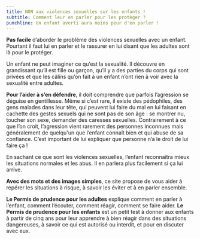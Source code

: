 ```yaml
---
title: NON aux violences sexuelles sur les enfants !
subtitle: Comment leur en parler pour les protèger ?
punchline: Un enfant averti aura moins peur d'en parler !
---
```

**Pas facile** d’aborder le problème des violences sexuelles avec un enfant.
Pourtant il faut lui en parler et le rassurer en lui disant que les adultes
sont là pour le protéger.

Un enfant ne peut imaginer ce qu’est la sexualité. Il découvre en grandissant
qu’il est fille ou garçon, qu’il y a des parties du corps qui sont privées et
que les câlins qu’on fait à un enfant n’ont rien à voir avec la sexualité entre
adultes.

**Pour l’aider à s’en défendre**, il doit comprendre que parfois l’agression se
déguise en gentillesse. Même si c’est rare, il existe des pédophiles, des gens
malades dans leur tête, qui peuvent lui faire du mal en lui faisant en cachette
des gestes sexuels qui ne sont pas de son âge : se montrer nu, toucher son
sexe, demander des caresses sexuelles. Contrairement à ce que l’on croit,
l’agression vient rarement des personnes inconnues mais généralement de
quelqu'un que l’enfant connaît bien et qui abuse de sa confiance. C’est
important de lui expliquer que personne n’a le droit de lui faire ça !

En sachant ce que sont les violences sexuelles, l’enfant reconnaîtra mieux les
situations normales et les abus. Il en parlera plus facilement si ça lui
arrive.

**Avec des mots et des images simples**, ce site propose de vous aider à repérer
les situations à risque, à savoir les éviter et à en parler ensemble.

**Le Permis de prudence pour les adultes** explique comment en parler à l’enfant, comment l’écouter,
comment réagir, comment se faire aider. **Le Permis de prudence pour les enfants**
est un petit test à donner aux enfants à partir de cinq ans pour leur
apprendre à bien réagir dans des situations dangereuses, à savoir ce qui est
autorisé ou interdit, et pour en discuter avec eux.
